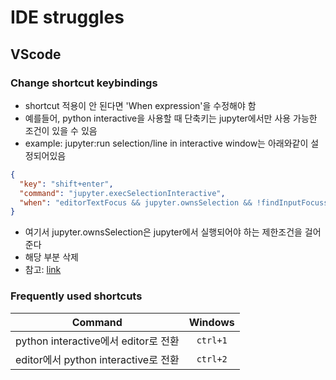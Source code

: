 # IDE struggles

## VScode

### Change shortcut keybindings
* shortcut 적용이 안 된다면 'When expression'을 수정해야 함
* 예를들어, python interactive을 사용할 때 단축키는 jupyter에서만 사용 가능한 조건이 있을 수 있음
* example: jupyter:run selection/line in interactive window는 아래와같이 설정되어있음
```json
{
  "key": "shift+enter",
  "command": "jupyter.execSelectionInteractive",
  "when": "editorTextFocus && jupyter.ownsSelection && !findInputFocussed && !notebookEditorFocused && !replaceInputFocussed && editorLangId == 'python'"
}
```
* 여기서 jupyter.ownsSelection은 jupyter에서 실행되어야 하는 제한조건을 걸어준다
* 해당 부분 삭제
* 참고: [link](https://github.com/microsoft/vscode-jupyter/issues/3993)


### Frequently used shortcuts
| Command | Windows|
|:---:|:----:|
|python interactive에서 editor로 전환|`ctrl+1`|
|editor에서 python interactive로 전환|`ctrl+2`|
